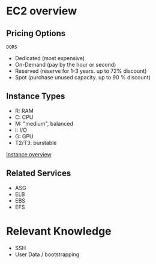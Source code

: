 # EC2 overview

## Pricing Options

`DORS`
- Dedicated (most expensive)
- On-Demand (pay by the hour or second)
- Reserved (reserve for 1-3 years. up to 72% discount)
- Spot (purchase unused capacity. up to 90 % discount)

## Instance Types

- R: RAM
- C: CPU
- M: "medium", balanced
- I: I/O
- G: GPU
- T2/T3: burstable

[Instance overview](https://www.ec2instances.info)

## Related Services

- ASG
- ELB
- EBS
- EFS

# Relevant Knowledge

- SSH
- User Data / bootstrapping
